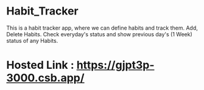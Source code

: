 # Habit_Tracker
This is a habit tracker app, where we can define habits and track them.
Add, Delete Habits. Check everyday's status and show previous day's (1 Week) status of any Habits.
# Hosted Link : https://gjpt3p-3000.csb.app/
